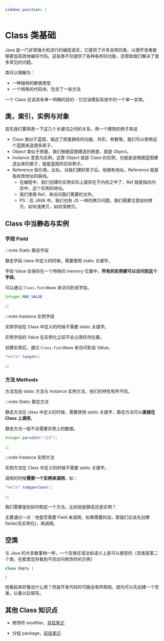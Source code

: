 ```yaml
---
sidebar_position: 1
---
```


# Class 类基础

Java 是一门非常强大和流行的编程语言，它提供了许多自带的类，以便开发者能够更加高效地编写代码。这些类不仅提供了各种各样的功能，还帮助我们解决了很多常见的问题。

类可以理解为：

- 一种独特的数据类型
- 一个特殊的代码块，包含了一些方法

一个 Class 应该具有单一明确的目的 - 它应该模拟系统中的一个单一实体。

## 类，索引，实例与对象

首先我们要熟悉一下这几个关键词之间的关系，用一个建筑的例子来说

- Class 类似于蓝图，描述了房屋拥有的功能，外形，参数等。我们可以使用这个蓝图来造很多房子。
- Object 类似于房屋，我们根据蓝图建造的房屋，就是 Object。
- Instance 意思为实例，这里 Object 就是 Class 的实例，也就是说根据蓝图建造出来的屋子，就是蓝图的实际例子。
- Reference 指引用，出处。当我们建好房子后，他拥有地址，Reference 就是指向改地址的路线。
  - 在编程中，我们创建的实例实际上就存在于内存之中了，Ref 就是指向内存中，这个实例的地址。
  - 我们使用 Ref，来访问我们需要的文件。
  - PS：在 JAVA 中，我们也有 JS 一样的拷贝问题，我们需要注意如何拷贝，如何浅拷贝，如何深拷贝。

## Class 中当静态与实例

### 字段 Field

:::note Static 静态字段

静态字段 class 中定义的时候，需要使用 static 关键字。

字段 Value 会保存在一个特殊的 memory 位置中，**所有的实例都可以访问到这个字段**。

可以通过 `Class.fieldName` 来访问到该字段。

```Java
Integer.MAX_VALUE
```

:::

:::note Instance 实例字段

实例字段在 Class 中定义的时候不需要 static 关键字。

实例字段的 Value 在实例化之前不会占用任何位置。

创建实例后，通过 `Class.fieldName` 来访问到该 Value。

```Java
"hello".length()
```

:::

### 方法 Methods

方法包括 static 方法与 Instance 实例方法，他们的特性有所不同。

:::note Static 静态方法

静态方法在 class 中定义的时候，需要使用 static 关键字，静态方法可以**直接在 Class 上调用**。

静态方法一般不会需要实例上的数据。

```Java
Integer.parseInt("123");
```

:::

:::note Instance 实例方法

实例方法在 Class 中定义的时候不需要 static 关键字。

调用的时候**需要一个实例来调用**，如：

```Java
"hello".toUpperCase();
```

:::

我们需要鉴别如何制定一个方法，比如他是静态还是实例？

主要通过一点：他是否需要 Field 来调用，如果需要的话，那我们应该先创建 fields(先实例化)，再调用。

## 空类

与 Java 的大多数事物一样，一个空类在语法和语义上是可以接受的（空类是第二个类，在那里您将看到不同访问修饰符的示例）

```java
class Empty {

}
```

他看起来好像没什么用？但是开发代码时可能会有所帮助，因为可以先创建一个空类，以备以后填写。

## 其他 Class 知识点

- 修饰符 modifier，[前往笔记](./modifiers)

- 分组 package，[前往笔记](./package)
